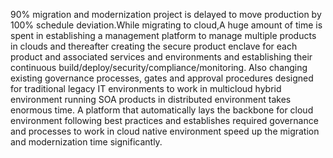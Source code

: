 90% migration and modernization project is delayed to move production by 100% schedule deviation.While migrating 	to cloud,A huge amount of time is spent in         establishing a management platform to manage multiple products in clouds and 		thereafter creating the secure product enclave for each product and associated services and environments and 			establishing their continuous build/deploy/security/compliance/monitoring. Also changing existing governance 			processes, gates and approval procedures designed for traditional legacy IT environments to work in multicloud hybrid 	environment running SOA products in distributed environment takes enormous time. A platform that automatically lays 		the backbone for cloud environment following best practices and establishes required governance and processes to work 	in cloud native environment speed up the migration and modernization time significantly.